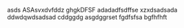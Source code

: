asds
ASAsvxdvfddz
ghgkDFSF
adadadfsdffse
xzxdsadsada
ddwdqwdsadsad
cddggdg
asgdggrset
fgdfsfsa
bgfhfhft
